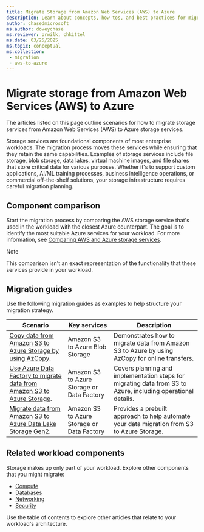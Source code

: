 ```yaml
---
title: Migrate Storage from Amazon Web Services (AWS) to Azure
description: Learn about concepts, how-tos, and best practices for migrating storage services from Amazon Web Services (AWS) to Azure.
author: chasedmicrosoft
ms.author: doveychase
ms.reviewer: prwilk, chkittel
ms.date: 03/25/2025
ms.topic: conceptual
ms.collection:
 - migration
 - aws-to-azure
---
```


# Migrate storage from Amazon Web Services (AWS) to Azure

The articles listed on this page outline scenarios for how to migrate storage services from Amazon Web Services (AWS) to Azure storage services. 

Storage services are foundational components of most enterprise workloads. The migration process moves these services while ensuring that they retain the same capabilities. Examples of storage services include file storage, blob storage, data lakes, virtual machine images, and file shares that store critical data for various purposes. Whether it's to support custom applications, AI/ML training processes, business intelligence operations, or commercial off-the-shelf solutions, your storage infrastructure requires careful migration planning.

## Component comparison

Start the migration process by comparing the AWS storage service that's used in the workload with the closest Azure counterpart. The goal is to identify the most suitable Azure services for your workload. For more information, see [Comparing AWS and Azure storage services](/azure/architecture/aws-professional/storage).

> [!NOTE]
> This comparison isn't an exact representation of the functionality that these services provide in your workload.

## Migration guides

Use the following migration guides as examples to help structure your migration strategy.

| Scenario | Key services | Description |
|--|--|--|
| [Copy data from Amazon S3 to Azure Storage by using AzCopy](/azure/storage/common/storage-use-azcopy-s3). | Amazon S3 to Azure Blob Storage | Demonstrates how to migrate data from Amazon S3 to Azure by using AzCopy for online transfers. |
| [Use Azure Data Factory to migrate data from Amazon S3 to Azure Storage](/azure/data-factory/data-migration-guidance-s3-azure-storage). | Amazon S3 to Azure Storage or Data Factory | Covers planning and implementation steps for migrating data from S3 to Azure, including operational details. |
| [Migrate data from Amazon S3 to Azure Data Lake Storage Gen2](/azure/data-factory/solution-template-migration-s3-azure). | Amazon S3 to Azure Storage or Data Factory | Provides a prebuilt approach to help automate your data migration from S3 to Azure Storage. |

## Related workload components

Storage makes up only part of your workload. Explore other components that you might migrate:

- [Compute](migrate-compute-from-aws.md)
- [Databases](migrate-databases-from-aws.md)
- [Networking](migrate-networking-from-aws.md)
- [Security](migrate-security-and-identity-from-aws.md)

Use the table of contents to explore other articles that relate to your workload's architecture.
